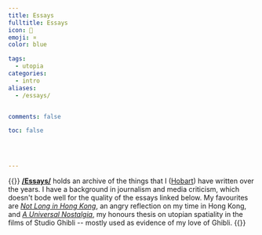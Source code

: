 ```yaml
---
title: Essays
fulltitle: Essays
icon: 📄
emoji: ¤
color: blue

tags: 
  - utopia
categories:
  - intro
aliases:
  - /essays/


comments: false

toc: false



 
---
```

{{<note panel>}}
[**/Essays/**](/essays/) holds an archive of the things that I ([Hobart](/about/)) have written over the years. I have a background in journalism and media criticism, which doesn't bode well for the quality of the essays linked below. My favourites are [*Not Long in Hong Kong*](/hong-kong/), an angry reflection on my time in Hong Kong, and [*A Universal Nostalgia*](/ghibli/), my honours thesis on utopian spatiality in the films of Studio Ghibli -- mostly used as evidence of my love of Ghibli.
{{</note>}}